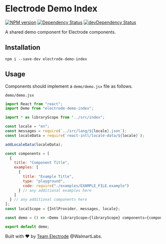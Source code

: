 # Electrode Demo Index

[![NPM version][npm-image]][npm-url] [![Dependency Status][daviddm-image]][daviddm-url] [![devDependency Status][daviddm-dev-image]][daviddm-dev-url]

A shared demo component for Electrode components.

## Installation

`npm i --save-dev electrode-demo-index`

## Usage

Components should implement a `demo/demo.jsx` file as follows.

`demo/demo.jsx`

```js
import React from "react";
import Demo from "electrode-demo-index";

import * as libraryScope from "../src/index";

const locale = "en";
const messages = require(`../src/lang/${locale}.json`);
const localeData = require(`react-intl/locale-data/${locale}`);

addLocaleData(localeData);

const components = [
  {
    title: "Component Title",
    examples: [
      {
        title: "Example Title",
        type: "playground",
        code: require("./examples/EXAMPLE_FILE.example")
      } // any additional examples here
    ]
  } // any additional components here
];
const localScope = {IntlProvider, messages, locale};

const demo = () => <Demo libraryScope={libraryScope} components={components} />;

export default demo;
```

Built with :heart: by [Team Electrode](https://github.com/orgs/electrode-io/people) @WalmartLabs.

[npm-image]: https://badge.fury.io/js/electrode-demo-index.svg
[npm-url]: https://npmjs.org/package/electrode-demo-index
[daviddm-image]: https://david-dm.org/electrode-io/electrode/status.svg?path=samples/electrode-demo-index
[daviddm-url]: https://david-dm.org/electrode-io/electrode?path=samples/electrode-demo-index
[daviddm-dev-image]:https://david-dm.org/electrode-io/electrode/dev-status.svg?path=samples/electrode-demo-index
[daviddm-dev-url]:https://david-dm.org/electrode-io/electrode?path=samples/electrode-demo-index?type-dev
